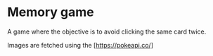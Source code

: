 # Memory game

A game where the objective is to avoid clicking the same card twice.

Images are fetched using the [https://pokeapi.co/]